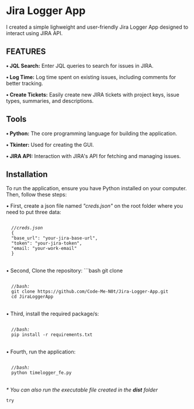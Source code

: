 <h1>Jira Logger App</h1>
I created a simple lighweight and user-friendly Jira Logger App designed to interact using JIRA API.
<br>
<h2>FEATURES</h2>
<p><b>• JQL Search:</b> Enter JQL queries to search for issues in JIRA.</p>
<p><b>• Log Time:</b> Log time spent on existing issues, including comments for better tracking.</p>
<p><b>• Create Tickets:</b> Easily create new JIRA tickets with project keys, issue types, summaries, and descriptions.</p>

<h2>Tools</h2>
<p><b>• Python:</b> The core programming language for building the application.</p>
<p><b>• Tkinter:</b> Used for creating the GUI.</p>
<p><b>• JIRA API:</b> Interaction with JIRA's API for fetching and managing issues.</p>

<h2>Installation</h2>
<p>To run the application, ensure you have Python installed on your computer. Then, follow these steps:</p>
• First, create a json file named <em>"creds.json"</em> on the root folder where you need to put three data:
<pre><code id=code-block>
  <i>//creds.json</i>
  {
  "base_url": "your-jira-base-url",
  "token": "your-jira-token",
  "email: "your-work-email"
  }
</code></pre>
<br>
• Second, Clone the repository:
```bash
git clone
<pre><code id=code-block>
  <i>//bash:</i>
  git clone https://github.com/Code-Me-N0t/Jira-Logger-App.git
  cd JiraLoggerApp
</code></pre>
<br>
• Third, install the required package/s:
<pre><code>
  <i>//bash:</i>
  pip install -r requirements.txt
</code></pre>
<br>
• Fourth, run the application:
<pre><code>
  <i>//bash:</i>
  python timelogger_fe.py
</code></pre>
<br>
<i>* You can also run the executable file created in the <b>dist</b> folder</i>


<pre><code id=code-block>try</code></pre>
